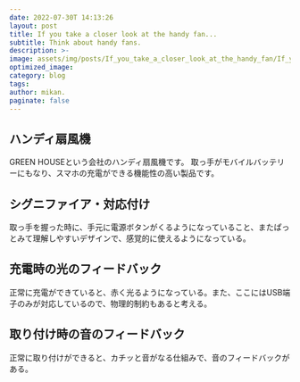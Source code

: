 ```yaml
---
date: 2022-07-30T 14:13:26
layout: post
title: If you take a closer look at the handy fan...
subtitle: Think about handy fans.
description: >-
image: assets/img/posts/If_you_take_a_closer_look_at_the_handy_fan/If_you_take_a_closer_look_at_the_handy_fan.jpg
optimized_image: 
category: blog
tags: 
author: mikan.
paginate: false
---
```


## ハンディ扇風機

GREEN HOUSEという会社のハンディ扇風機です。
取っ手がモバイルバッテリーにもなり、スマホの充電ができる機能性の高い製品です。


## シグニファイア・対応付け

取っ手を握った時に、手元に電源ボタンがくるようになっていること、またぱっとみて理解しやすいデザインで、感覚的に使えるようになっている。

## 充電時の光のフィードバック

正常に充電ができていると、赤く光るようになっている。また、ここにはUSB端子のみが対応しているので、物理的制約もあると考える。

## 取り付け時の音のフィードバック

正常に取り付けができると、カチッと音がなる仕組みで、音のフィードバックがある。